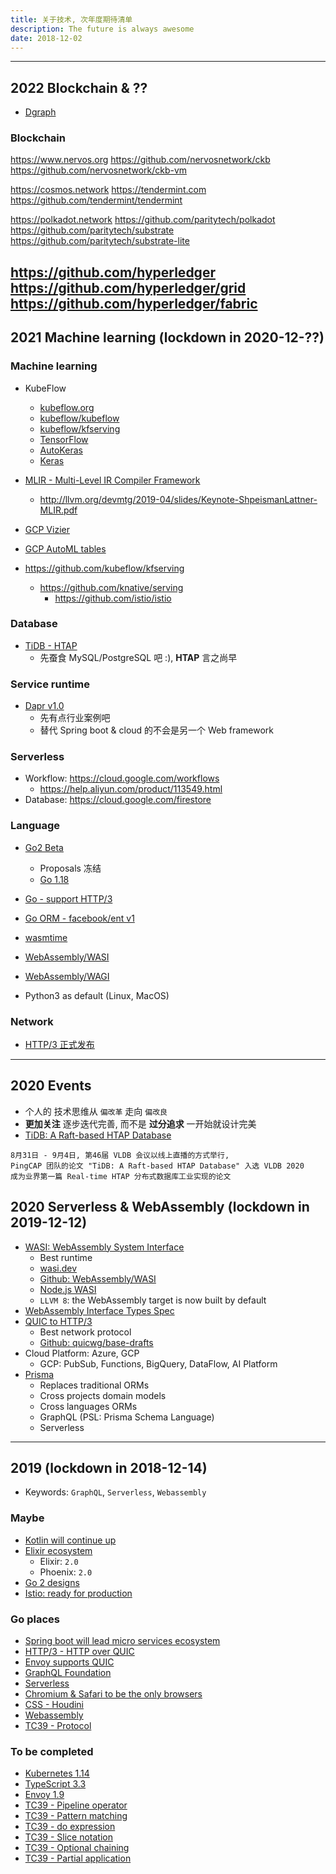 ```yaml
---
title: 关于技术, 次年度期待清单
description: The future is always awesome
date: 2018-12-02
---
```


------------------

## 2022 Blockchain & ??

* [Dgraph](https://github.com/dgraph-io/dgraph)

### Blockchain

https://www.nervos.org
https://github.com/nervosnetwork/ckb
https://github.com/nervosnetwork/ckb-vm

https://cosmos.network
https://tendermint.com
https://github.com/tendermint/tendermint

https://polkadot.network
https://github.com/paritytech/polkadot
https://github.com/paritytech/substrate
https://github.com/paritytech/substrate-lite

https://github.com/hyperledger
https://github.com/hyperledger/grid
https://github.com/hyperledger/fabric
------------------

## 2021 Machine learning (lockdown in 2020-12-??)

### Machine learning

* KubeFlow
  - [kubeflow.org](https://www.kubeflow.org)
  - [kubeflow/kubeflow](https://github.com/kubeflow/kubeflow)
  - [kubeflow/kfserving](https://github.com/kubeflow/kfserving)
  - [TensorFlow](https://github.com/tensorflow/tensorflow)
  - [AutoKeras](https://github.com/keras-team/autokeras)
  - [Keras](https://github.com/keras-team/keras)

* [MLIR - Multi-Level IR Compiler Framework](https://mlir.llvm.org)
  - http://llvm.org/devmtg/2019-04/slides/Keynote-ShpeismanLattner-MLIR.pdf

* [GCP Vizier](https://cloud.google.com/ai-platform/optimizer/docs/overview)
* [GCP AutoML tables](https://cloud.google.com/automl-tables)

* https://github.com/kubeflow/kfserving
  - https://github.com/knative/serving
    * https://github.com/istio/istio

### Database

* [TiDB - HTAP](https://github.com/pingcap/tidb)
  - 先蚕食 MySQL/PostgreSQL 吧 :), **HTAP** 言之尚早

### Service runtime

* [Dapr v1.0](https://github.com/dapr/dapr)
  - 先有点行业案例吧
  - 替代 Spring boot & cloud 的不会是另一个 Web framework

### Serverless

* Workflow: https://cloud.google.com/workflows
  - https://help.aliyun.com/product/113549.html
* Database: https://cloud.google.com/firestore

### Language

* [Go2 Beta](https://github.com/golang/go/milestone/72)
  - Proposals 冻结
  - [Go 1.18](??)
* [Go - support HTTP/3](https://github.com/golang/go/issues/32204)
* [Go ORM - facebook/ent v1](https://github.com/facebook/ent)

* [wasmtime](https://github.com/bytecodealliance/wasmtime)
* [WebAssembly/WASI](https://github.com/WebAssembly/WASI)
* [WebAssembly/WAGI](TODO)

* Python3 as default (Linux, MacOS)

### Network

* [HTTP/3 正式发布](https://tools.ietf.org/html/draft-ietf-quic-http-32)

------------------

## 2020 Events

* 个人的 技术思维从 `偏改革` 走向 `偏改良`
* **更加关注** 逐步迭代完善, 而不是 **过分追求** 一开始就设计完美
* [TiDB: A Raft-based HTAP Database](http://www.vldb.org/pvldb/vol13/p3072-huang.pdf)

```
8月31日 - 9月4日, 第46届 VLDB 会议以线上直播的方式举行,
PingCAP 团队的论文 "TiDB: A Raft-based HTAP Database" 入选 VLDB 2020
成为业界第一篇 Real-time HTAP 分布式数据库工业实现的论文
```

## 2020 Serverless & WebAssembly (lockdown in 2019-12-12)

* [WASI: WebAssembly System Interface](https://wasi.dev)
  - Best runtime
  - [wasi.dev](https://wasi.dev)
  - [Github: WebAssembly/WASI](https://github.com/WebAssembly/WASI)
  - [Node.js WASI](https://github.com/nodejs/wasi)
  - `LLVM 8`: the WebAssembly target is now built by default
* [WebAssembly Interface Types Spec](https://github.com/WebAssembly/interface-types)
* [QUIC to HTTP/3](https://quicwg.org)
  - Best network protocol
  - [Github: quicwg/base-drafts](https://github.com/quicwg/base-drafts)
* Cloud Platform: Azure, GCP
  - GCP: PubSub, Functions, BigQuery, DataFlow, AI Platform
* [Prisma](https://www.prisma.io)
  - Replaces traditional ORMs
  - Cross projects domain models
  - Cross languages ORMs
  - GraphQL (PSL: Prisma Schema Language)
  - Serverless

------------------

## 2019 (lockdown in 2018-12-14)

* Keywords: `GraphQL`, `Serverless`, `Webassembly`

### Maybe

* [Kotlin will continue up](https://kotlinlang.org)
* [Elixir ecosystem](https://hexdocs.pm)
  - Elixir: `2.0`
  - Phoenix: `2.0`
* [Go 2 designs](https://golang.org/s/go2designs)
* [Istio: ready for production](https://istio.io/about/feature-stages)

### Go places

* [Spring boot will lead micro services ecosystem](https://spring.io)
* [HTTP/3 - HTTP over QUIC](https://tools.ietf.org/html/draft-ietf-quic-http-16)
* [Envoy supports QUIC](https://github.com/envoyproxy/envoy/projects/2)
* [GraphQL Foundation](https://gql.foundation)
* [Serverless](https://github.com/cncf/wg-serverless)
* [Chromium & Safari to be the only browsers](https://github.com/MicrosoftEdge/MSEdge)
* [CSS - Houdini](https://ishoudinireadyyet.com)
* [Webassembly](https://webassembly.org)
* [TC39 - Protocol](https://github.com/michaelficarra/proposal-first-class-protocols)

### To be completed

* [Kubernetes 1.14](https://github.com/kubernetes/kubernetes/milestone/41)
* [TypeScript 3.3](https://github.com/Microsoft/TypeScript/milestone/79)
* [Envoy 1.9](https://github.com/envoyproxy/envoy/milestone/8)
* [TC39 - Pipeline operator](https://github.com/tc39/proposal-pipeline-operator)
* [TC39 - Pattern matching](https://github.com/tc39/proposal-pattern-matching)
* [TC39 - do expression](https://github.com/tc39/proposal-do-expressions)
* [TC39 - Slice notation](https://github.com/tc39/proposal-slice-notation)
* [TC39 - Optional chaining](https://github.com/tc39/proposal-optional-chaining)
* [TC39 - Partial application](https://github.com/tc39/proposal-partial-application)
